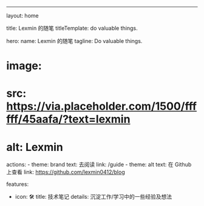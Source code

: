 ---
layout: home

title: Lexmin 的随笔
titleTemplate: do valuable things.

hero:
  name: Lexmin 的随笔
  tagline: Do valuable things.
  # image:
  #   src: https://via.placeholder.com/1500/ffffff/45aafa/?text=lexmin
  #   alt: Lexmin
  actions:
    - theme: brand
      text: 去阅读
      link: /guide
    - theme: alt
      text: 在 Github 上查看
      link: https://github.com/lexmin0412/blog

features:
  - icon: 🛠️
    title: 技术笔记
    details: 沉淀工作/学习中的一些经验及想法
